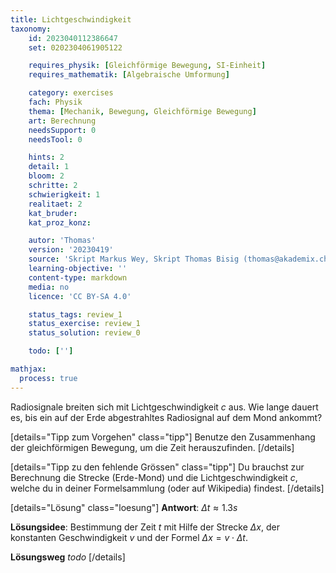 ```yaml
---
title: Lichtgeschwindigkeit
taxonomy:
	id: 2023040112386647
	set: 0202304061905122

	requires_physik: [Gleichförmige Bewegung, SI-Einheit]
	requires_mathematik: [Algebraische Umformung]

	category: exercises
	fach: Physik
	thema: [Mechanik, Bewegung, Gleichförmige Bewegung]
	art: Berechnung
	needsSupport: 0
	needsTool: 0

	hints: 2
	detail: 1
	bloom: 2
	schritte: 2
	schwierigkeit: 1
	realitaet: 2
	kat_bruder:
	kat_proz_konz: 

	autor: 'Thomas'
	version: '20230419'
	source: 'Skript Markus Wey, Skript Thomas Bisig (thomas@akademix.ch)'
	learning-objective: ''
	content-type: markdown
	media: no
	licence: 'CC BY-SA 4.0'

	status_tags: review_1
	status_exercise: review_1
	status_solution: review_0

	todo: ['']

mathjax:
  process: true
---
```

Radiosignale breiten sich mit Lichtgeschwindigkeit $c$ aus. Wie lange dauert es, bis ein auf der Erde abgestrahltes Radiosignal auf dem Mond ankommt? 

[details="Tipp zum Vorgehen" class="tipp"]
Benutze den Zusammenhang der gleichförmigen Bewegung, um die Zeit herauszufinden.
[/details]

[details="Tipp zu den fehlende Grössen" class="tipp"]
Du brauchst zur Berechnung die Strecke (Erde-Mond) und die Lichtgeschwindigkeit $c$, welche du in deiner Formelsammlung (oder auf Wikipedia) findest.
[/details]

[details="Lösung" class="loesung"]
**Antwort**: $\Delta t \approx 1.3 s$

**Lösungsidee**: Bestimmung der Zeit $t$ mit Hilfe der Strecke $\Delta x$, der konstanten Geschwindigkeit $v$ und der Formel $\Delta x=v\cdot \Delta t$.

**Lösungsweg**
_todo_
[/details]